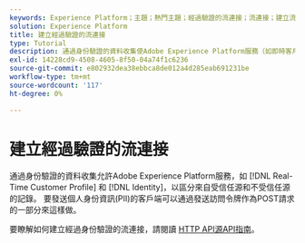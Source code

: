 ```yaml
---
keywords: Experience Platform；主題；熱門主題；經過驗證的流連接；流連接；建立流連接；建立經過驗證的流連接；流接收；接收；
solution: Experience Platform
title: 建立經過驗證的流連接
type: Tutorial
description: 通過身份驗證的資料收集使Adobe Experience Platform服務（如即時客戶配置檔案和身份）能夠區分來自受信任源和不受信任源的記錄。
exl-id: 14228cd9-4508-4605-8f50-04a74f1c6236
source-git-commit: e802932dea38ebbca8de012a4d285eab691231be
workflow-type: tm+mt
source-wordcount: '117'
ht-degree: 0%

---
```


# 建立經過驗證的流連接

通過身份驗證的資料收集允許Adobe Experience Platform服務，如 [!DNL Real-Time Customer Profile] 和 [!DNL Identity]，以區分來自受信任源和不受信任源的記錄。 要發送個人身份資訊(PII)的客戶端可以通過發送訪問令牌作為POST請求的一部分來這樣做。

要瞭解如何建立經過身份驗證的流連接，請閱讀 [HTTP API源API指南](../../sources/tutorials/api/create/streaming/http.md)。
